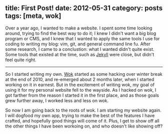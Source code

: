 title: First Post!
date: 2012-05-31
category: posts
tags: [meta, wok]
---
Over a year ago, I wanted to make a website. I spent some time looking around,
trying to find the best way to do it; I knew I didn't want a big blog program
or CMS, and I knew that I wanted to apply the same tools I use for coding to
writing my blog: vim, git, and general command line fu. After some research, I
came to a conclustion: what I wanted didn't quite exist. Some tools that
existed at the time, such as [Jekyll][] were close, but didn't feel quite right.

[jekyll]: #
---

So I started writing my own. [Wok][] started as some hacking over winter break
at the end of 2010, and re-emerged about 2 months later, when I started working
on it in earnest. But in the excitement of writing wok, my goal of using it for
my personal website fell to the wayside. As I hacked on wok, I got farther from
the reason I started it in the first place, and as those goals grew further
away, I worked less and less on wok.

So now I am going back to the roots of wok. I am starting my website again. I
will dogfood my own app, trying to make the best of the features I have
crafted, and hopefully good things will come of it. Plus, I get to show off all
the other things I have been workoing on, and who doesn't like showing off?

[wok]: http://wok.mythmon.com
